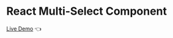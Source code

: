 # React Multi-Select Component

[Live Demo](https://react-multiselect-zeta.vercel.app/) :point_left:
